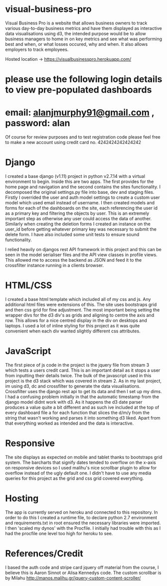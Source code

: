 # visual-business-pro
Visual Business Pro is a website that allows business owners to track various day-to-day business
metrics and have them displayed as interactive data visualisations using d3, the intended purpose would be to allow business
managers to home in on key metrics and see what was performing best and when, or what losses occured, why and when. It also allows
employers to track employees.

Hosted location -> https://visualbusinesspro.herokuapp.com/
# please use the following login details to view pre-populated dashboards
# email: alanjmurphy91@gmail.com , password: alan

Of course for review purposes and to test registration code please feel free to make a new account using credit card no.  4242424242424242


# Django
I created a base django (v1.11) project in python v2.7.14 with a virtual environment to begin. Inside this are two apps. The first provides for the home page and navigation
and the second contains the sites functionality. I decomposed the original settings.py file into base, dev and staging files.
Firstly I overrided the user and auth model settings to create a custom user model which used email instead of username. I then created models and forms
for each of the dashboards on the site, each referencing the user id as a primary key and filtering the objects by user. This is an 
extremely important step as otherwise any user could access the data of another. Similarly when creating the deletion forms I created
an instance on the user_id before getting whatever primary key was necessary to submit the delete form. I have also included some unit tests to ensure
sound functionality.

I relied heavily on djangos rest API framework in this project and this can be seen in the model serialiser files and the API view classes in
profile views. This allowed me to access the backend as JSON and feed it to the crossfilter instance running in a clients browser.

# HTML/CSS

I created a base html template which included all of my css and js. Any additional html files were extensions of this. 
The site uses bootstraps grid and then css grid for fine adjustment. The most important being setting the wrapper divs
for the d3 div's as grids and aligning to centre the axis and row. This allows for a nice centred display in the div
on desktops and laptops. I used a lot of inline styling for this project as it was quite
convenient when each div wanted slightly different css attributes. 

# JavaScript

The first piece of js code in the project is the jquery file from stream 3 which tests a users credit card. This is an important detail as it stops
a user from inputting their details twice. The bulk of the javascript used in this project is the d3 stack which was covered in stream 2.
As in my last project, im using d3, dc and crossfilter to generate the data visualisations. Crossfilter uses the django rest api to get
its data and then I set up my dims. I had a confusing problem initially in that the automatic timestamp from the django model didnt work
with d3. As it happens the d3 date parser produces a value quite a bit different and as such ive included at the top of every dashboard
file a for each function that slices the d/m/y from the string that wasn't working and parses it into something d3 liked. Apart from
that everything worked as intended and the data is interactive.

# Responsive

The site displays as expected on mobile and tablet thanks to bootstraps grid system. The barcharts that signify dates tended
to overflow on the x-axis on responsive devices so I used malihu's nice scrollbar plugin to allow for overflow instead of the ugly default one. I
didn't have to use any media queries for this project as the grid and css grid covered everything.

# Hosting

The app is currently served on heroku and connected to this repository. In order to do this I created a runtime file, to declare 
python 2.7 environment and requirements.txt in root ensured the necessary libraries were imported. I then 'scaled my dynos' with the Procfile.
I initially had trouble with this as I had the procfile one level too high for heroku to see.

# References/Credit

I based the auth code and stripe card jquery off material from the course, I believe this is Aaron Sinnot or Alisa Kennedys code.
The custom scrollbar is by Milahu http://manos.malihu.gr/jquery-custom-content-scroller/


